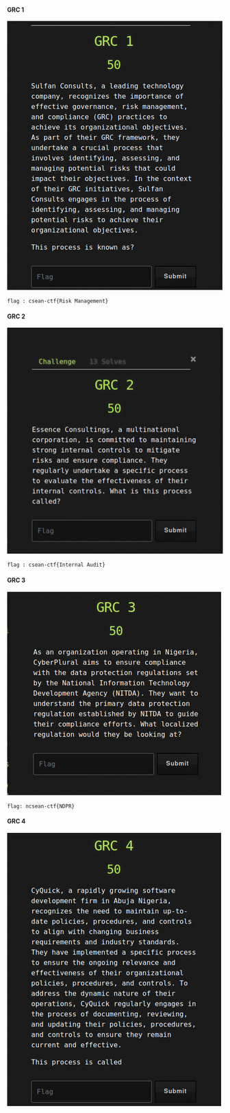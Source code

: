 #### GRC 1
![](https://raw.githubusercontent.com/cyberexpertsng/cseanctfv1/main/GRC/2023-07-12_15-16.png)
```
flag : csean-ctf{Risk Management}
```
#### GRC 2
![](https://raw.githubusercontent.com/cyberexpertsng/cseanctfv1/main/GRC/2023-07-12_15-16_1.png)
```
flag : csean-ctf{Internal Audit}
```
#### GRC 3
![](https://raw.githubusercontent.com/cyberexpertsng/cseanctfv1/main/GRC/2023-07-12_15-16_2.png)

```
flag: ncsean-ctf{NDPR}
```

#### GRC 4
![](https://raw.githubusercontent.com/cyberexpertsng/cseanctfv1/main/GRC/2023-07-12_15-17.png)
